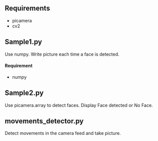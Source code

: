 ## Requirements

- picamera
- cv2

## Sample1.py

Use numpy. Write picture each time a face is detected.

#### Requirement

- numpy

## Sample2.py

Use picamera.array to detect faces. Display Face detected or No Face.

## movements_detector.py

Detect movements in the camera feed and take picture.
